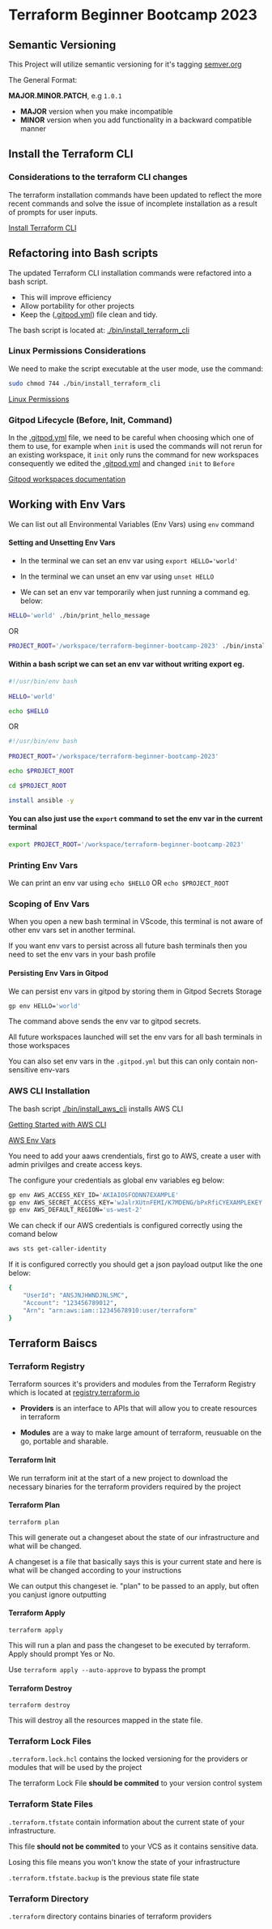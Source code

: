 # Terraform Beginner Bootcamp 2023

## Semantic Versioning
This Project will utilize semantic versioning for it's tagging
[semver.org](https://semver.org/)

The General Format:

**MAJOR.MINOR.PATCH**, e.g `1.0.1`

- **MAJOR** version when you make incompatible 
- **MINOR** version when you add functionality in a backward compatible manner

## Install the Terraform CLI

### Considerations to the terraform CLI changes

The terraform installation commands have been updated to reflect the more recent commands and solve the issue of incomplete installation as a result of prompts for user inputs.  

[Install Terraform CLI](https://developer.hashicorp.com/terraform/tutorials/aws-get-started/install-cli)

## Refactoring into Bash scripts

The updated Terraform CLI installation commands were refactored into a bash script. 
- This will improve efficiency 
- Allow portability for other projects 
- Keep the ([.gitpod.yml](.gitpod.yml)) file clean and tidy.

The bash script is located at: [./bin/install_terraform_cli](./bin/install_terraform_cli)

### Linux Permissions Considerations

We need to make the script executable at the user mode, use the command:

```sh
sudo chmod 744 ./bin/install_terraform_cli
```
[Linux Permissions](https://en.wikipedia.org/wiki/Chmod)

### Gitpod Lifecycle (Before, Init, Command)

In the [.gitpod.yml](.gitpod.yml) file, we need to be careful when choosing which one of them to use, for example when `init` is used the commands will not rerun for an existing workspace, it `init` only runs the command for new workspaces consequently we edited the [.gitpod.yml](.gitpod.yml) and changed `init` to `Before`

[Gitpod workspaces documentation](https://www.gitpod.io/docs/configure/workspaces/tasks)



## Working with Env Vars

We can list out all Environmental Variables (Env Vars) using `env` command

#### Setting and Unsetting Env Vars

- In the terminal we can set an env var using `export HELLO='world'`

- In the terminal we can unset an env var using `unset HELLO`

- We can set an env var temporarily when just running a command eg. below:

```sh
HELLO='world' ./bin/print_hello_message
```
OR 

```sh
PROJECT_ROOT='/workspace/terraform-beginner-bootcamp-2023' ./bin/install_terraform_cli
```

#### Within a bash script we can set an env var without writing export eg.

```sh
#!/usr/bin/env bash
 
HELLO='world'

echo $HELLO
```

OR

```sh
#!/usr/bin/env bash
 
PROJECT_ROOT='/workspace/terraform-beginner-bootcamp-2023'

echo $PROJECT_ROOT

cd $PROJECT_ROOT

install ansible -y
```

#### You can also just use the `export` command to set the env var in the current terminal

```sh
export PROJECT_ROOT='/workspace/terraform-beginner-bootcamp-2023'
```

### Printing Env Vars

We can print an env var using `echo $HELLO` OR `echo $PROJECT_ROOT`

### Scoping of Env Vars

When you open a new bash terminal in VScode, this terminal is not aware of other
env vars set in another terminal.

If you want env vars to persist across all future bash terminals then you need to 
set the env vars in your bash profile

#### Persisting Env Vars in Gitpod

We can persist env vars in gitpod by storing them in Gitpod Secrets Storage

```sh
gp env HELLO='world'
```

The command above sends the env var to gitpod secrets. 

All future workspaces launched will set the env vars for all bash terminals in those
workspaces

You can also set env vars in the `.gitpod.yml` but this can only contain non-sensitive env-vars 


### AWS CLI Installation

The bash script [./bin/install_aws_cli](./bin/install_aws_cli) installs AWS CLI

[Getting Started with AWS CLI](https://docs.aws.amazon.com/cli/latest/userguide/getting-started-install.html)

[AWS Env Vars](https://docs.aws.amazon.com/cli/latest/userguide/cli-configure-envvars.html)

You need to add your aaws crendentials, first go to AWS, create a user with admin privilges and create access keys. 

The configure your credentials as global env variables eg below:

```sh
gp env AWS_ACCESS_KEY_ID='AKIAIOSFODNN7EXAMPLE'
gp env AWS_SECRET_ACCESS_KEY='wJalrXUtnFEMI/K7MDENG/bPxRfiCYEXAMPLEKEY'
gp env AWS_DEFAULT_REGION='us-west-2'
```

We can check if our AWS credentials is configured correctly using the comand below

```sh
aws sts get-caller-identity
```
If it is configured correctly you should get a json payload output like the one below:

```sh
{
    "UserId": "ANSJNJHWNDJNLSMC",
    "Account": "123456789012",
    "Arn": "arn:aws:iam::12345678910:user/terraform"
}
```
## Terraform Baiscs

### Terraform Registry

Terraform sources it's providers and modules from the Terraform Registry which  is located at [registry.terraform.io](https://registry.terraform.io/)
 
- **Providers** is an interface to APIs that will allow you to create resources in terraform

- **Modules** are a way to make large amount of terraform, reusuable on the go, portable and sharable.


#### Terraform Init

We run terraform init at the start of a new project to download the necessary binaries for the  terraform providers required by the project

#### Terraform Plan

`terraform plan`

This will generate out a changeset about the state of our infrastructure and what will be changed. 

A changeset is a file that basically says this is your current state and here is what will be changed according to your instructions

We can output this changeset ie. "plan" to be passed to an apply, but often you canjust ignore outputting

#### Terraform Apply

`terraform apply`

This will run a plan and pass the changeset to be executed by terraform. Apply should prompt 
Yes or No.

Use `terraform apply --auto-approve` to bypass the prompt

#### Terraform Destroy

`terraform destroy`

This will destroy all the resources mapped in the state file.

### Terraform Lock Files

`.terraform.lock.hcl` contains the locked versioning for the providers or modules 
that will be used by the project

The terraform Lock File **should be commited** to your version control system

### Terraform State Files


`.terraform.tfstate` contain information about the current state of your infrastructure.

This file **should not be commited** to your VCS as it contains sensitive data.

Losing this file means you won't know the state of your infrastructure 


`.terraform.tfstate.backup` is the previous state file state

### Terraform Directory

`.terraform` directory contains binaries of terraform providers





